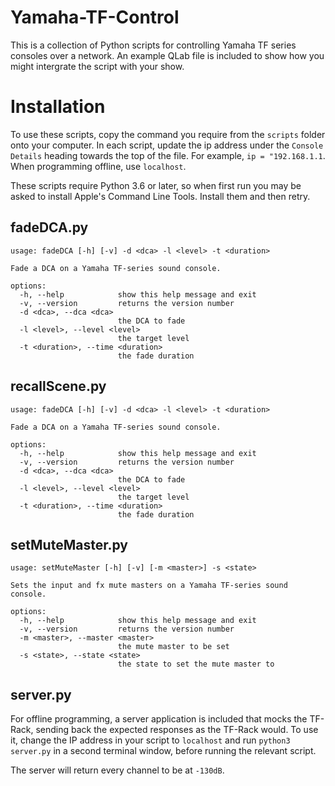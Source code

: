 # Yamaha-TF-Control

This is a collection of Python scripts for controlling Yamaha TF series consoles over a network. An example QLab file is included to show how you might intergrate the script with your show.

# Installation

To use these scripts, copy the command you require from the `scripts` folder onto your computer. In each script, update the ip address under the `Console Details` heading towards the top of the file. For example, `ip = "192.168.1.1`. When programming offline, use `localhost`.

These scripts require Python 3.6 or later, so when first run you may be asked to install Apple's Command Line Tools. Install them and then retry.

## fadeDCA.py

```
usage: fadeDCA [-h] [-v] -d <dca> -l <level> -t <duration>

Fade a DCA on a Yamaha TF-series sound console.

options:
  -h, --help            show this help message and exit
  -v, --version         returns the version number
  -d <dca>, --dca <dca>
                        the DCA to fade
  -l <level>, --level <level>
                        the target level
  -t <duration>, --time <duration>
                        the fade duration
```

## recallScene.py

```
usage: fadeDCA [-h] [-v] -d <dca> -l <level> -t <duration>

Fade a DCA on a Yamaha TF-series sound console.

options:
  -h, --help            show this help message and exit
  -v, --version         returns the version number
  -d <dca>, --dca <dca>
                        the DCA to fade
  -l <level>, --level <level>
                        the target level
  -t <duration>, --time <duration>
                        the fade duration
```

## setMuteMaster.py

```
usage: setMuteMaster [-h] [-v] [-m <master>] -s <state>

Sets the input and fx mute masters on a Yamaha TF-series sound console.

options:
  -h, --help            show this help message and exit
  -v, --version         returns the version number
  -m <master>, --master <master>
                        the mute master to be set
  -s <state>, --state <state>
                        the state to set the mute master to
```

## server.py

For offline programming, a server application is included that mocks the TF-Rack, sending back the expected responses as the TF-Rack would. To use it, change the IP address in your script to `localhost` and run `python3 server.py` in a second terminal window, before running the relevant script.

The server will return every channel to be at `-130dB`.
